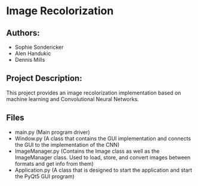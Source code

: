 # Image Recolorization

## Authors:
  * Sophie Sondericker
  * Alen Handukic
  * Dennis Mills

## Project Description:
  This project provides an image recolorization implementation based on machine learning and Convolutional Neural Networks.
  
 ## Files
  * main.py (Main program driver)
  * Window.py (A class that contains the GUI implementation and connects the GUI to the implementation of the CNN)
  * ImageManager.py (Contains the Image class as well as the ImageManager class. Used to load, store, and convert images between formats and get info from them)
  * Application.py (A class that is designed to start the application and start the PyQt5 GUI program)

